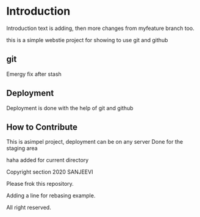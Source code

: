 # Introduction
Introduction text is adding, then more changes from myfeature branch too.

this is a simple webstie project for 
showing to use git and github

## git
Emergy fix after stash
## Deployment
Deployment is done with the help of git and github

## How to Contribute

This is asimpel project, deployment can be on any server
Done for the staging area


haha added for current directory


Copyright section 2020 SANJEEVI

Please frok this repository.

Adding a line for rebasing example.


All right reserved.
